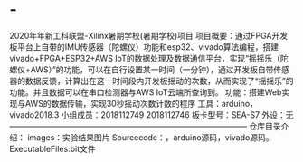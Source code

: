 # -
2020年年新工科联盟-Xilinx暑期学校(暑期学校)项目
项目概要：通过FPGA开发板平台上自带的IMU传感器（陀螺仪）功能和esp32、vivado算法编程，搭建vivado+FPGA+ESP32+AWS IoT的数据处理及数据通信平台，实现“摇摇乐（陀螺仪+AWS）”的功能，可以在自行设置某一时间（一分钟），通过开发板自带传感器的数据反馈，计算出在这一时间段内开发板摇动的次数，从而实现了“摇摇乐”的功能。并且数据可以在串口检测器与AWS IoT云端所查询到。
功能：搭建Web实现与AWS的数据传输，实现30秒摇动次数计数的程序
工具：arduino，vivado2018.3
小组成员：2018112749 2018112746
板卡型号：SEA-S7
外设：无
——————————————————————————————
仓库目录介绍：
images：实验结果图片
Sourcecode：，arduino源码，vivado源码。
ExecutableFiles:bit文件
